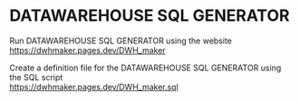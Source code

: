 # DATAWAREHOUSE SQL GENERATOR

Run  DATAWAREHOUSE SQL GENERATOR using the website <br>
https://dwhmaker.pages.dev/DWH_maker

Create a definition file for the DATAWAREHOUSE SQL GENERATOR using the SQL script <br>
https://dwhmaker.pages.dev/DWH_maker.sql
